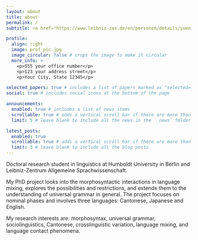 ```yaml
---
layout: about
title: about
permalink: /
subtitle: <a href="https://www.leibniz-zas.de/en/personen/details/yuen-pui-yee/pui-yee-yuen" target="_blank">Affiliations</a>. Berlin, Germany. <a href="mailto:minnieyuen927@gmail.com">Contact</a>. Trust the process.

profile:
  align: right
  image: prof_pic.jpg
  image_circular: false # crops the image to make it circular
  more_info: >
    <p>555 your office number</p>
    <p>123 your address street</p>
    <p>Your City, State 12345</p>

selected_papers: true # includes a list of papers marked as "selected={true}"
social: true # includes social icons at the bottom of the page

announcements:
  enabled: true # includes a list of news items
  scrollable: true # adds a vertical scroll bar if there are more than 3 news items
  limit: 5 # leave blank to include all the news in the `_news` folder

latest_posts:
  enabled: true
  scrollable: true # adds a vertical scroll bar if there are more than 3 new posts items
  limit: 3 # leave blank to include all the blog posts
---
```


Doctoral research student in linguistics at Humboldt University in Berlin and Leibniz-Zentrum Allgemeine Sprachwissenschaft.

My PhD project looks into the morphosyntactic interactions in language mixing, explores the possibilities and restrictions, and extends them to the understanding of universal grammar in general. The project focuses on nominal phases and involves three languages: Cantonese, Japanese and English. 

My research interests are: morphosyntax, universal grammar, sociolinguistics, Cantonese, crosslinguistic variation, language mixing, and language contact phenomena. 


<!-- Write your biography here. Tell the world about yourself. Link to your favorite [subreddit](http://reddit.com). You can put a picture in, too. The code is already in, just name your picture `prof_pic.jpg` and put it in the `img/` folder. -->

<!-- Put your address / P.O. box / other info right below your picture. You can also disable any of these elements by editing `profile` property of the YAML header of your `_pages/about.md`. Edit `_bibliography/papers.bib` and Jekyll will render your [publications page](/al-folio/publications/) automatically. -->

<!-- Link to your social media connections, too. This theme is set up to use [Font Awesome icons](https://fontawesome.com/) and [Academicons](https://jpswalsh.github.io/academicons/), like the ones below. Add your Facebook, Twitter, LinkedIn, Google Scholar, or just disable all of them. -->
